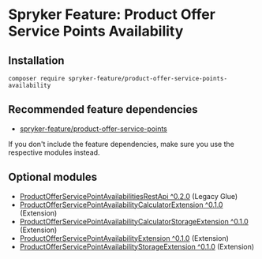 # Spryker Feature: Product Offer Service Points Availability



## Installation

```
composer require spryker-feature/product-offer-service-points-availability
```

## Recommended feature dependencies
- [spryker-feature/product-offer-service-points](https://github.com/spryker-feature/product-offer-service-points)

If you don't include the feature dependencies, make sure you use the respective modules instead.

## Optional modules
- [ProductOfferServicePointAvailabilitiesRestApi ^0.2.0](https://github.com/spryker/product-offer-service-point-availabilities-rest-api) (Legacy Glue)
- [ProductOfferServicePointAvailabilityCalculatorExtension ^0.1.0](https://github.com/spryker/product-offer-service-point-availability-calculator-extension) (Extension)
- [ProductOfferServicePointAvailabilityCalculatorStorageExtension ^0.1.0](https://github.com/spryker/product-offer-service-point-availability-calculator-storage-extension) (Extension)
- [ProductOfferServicePointAvailabilityExtension ^0.1.0](https://github.com/spryker/product-offer-service-point-availability-extension) (Extension)
- [ProductOfferServicePointAvailabilityStorageExtension ^0.1.0](https://github.com/spryker/product-offer-service-point-availability-storage-extension) (Extension)
